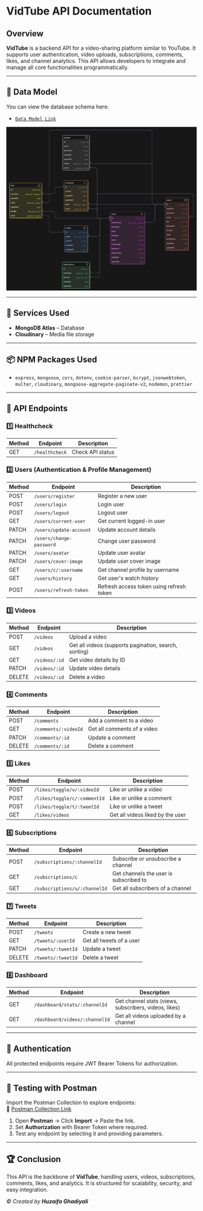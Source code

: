 # VidTube API Documentation

## Overview
**VidTube** is a backend API for a video-sharing platform similar to YouTube. It supports user authentication, video uploads, subscriptions, comments, likes, and channel analytics. This API allows developers to integrate and manage all core functionalities programmatically.

---

## 📂 Data Model
You can view the database schema here:  
- [`Data Model Link`](https://app.eraser.io/workspace/3wrxfTGOGd58cTkE493s)

![Data Model](Data_Model_VidTube.png)

---

## 🔧 Services Used
- **MongoDB Atlas** – Database
- **Cloudinary** – Media file storage

---

## 📦 NPM Packages Used
- `express`, `mongoose`, `cors`, `dotenv`, `cookie-parser`, `bcrypt`, `jsonwebtoken`, `multer`, `cloudinary`, `mongoose-aggregate-paginate-v2`, `nodemon`, `prettier`

---

## 📂 API Endpoints

### 1️⃣ Healthcheck
| Method | Endpoint                  | Description |
|--------|---------------------------|-------------|
| GET    | `/healthcheck`            | Check API status |

### 2️⃣ Users (Authentication & Profile Management)
| Method | Endpoint                          | Description |
|--------|-----------------------------------|-------------|
| POST   | `/users/register`                 | Register a new user |
| POST   | `/users/login`                    | Login user |
| POST   | `/users/logout`                   | Logout user |
| GET    | `/users/current-user`             | Get current logged-in user |
| PATCH  | `/users/update-account`           | Update account details |
| PATCH  | `/users/change-password`          | Change user password |
| PATCH  | `/users/avatar`                   | Update user avatar |
| PATCH  | `/users/cover-image`              | Update user cover image |
| GET    | `/users/c/:username`              | Get channel profile by username |
| GET    | `/users/history`                  | Get user's watch history |
| POST   | `/users/refresh-token`            | Refresh access token using refresh token |

### 3️⃣ Videos
| Method | Endpoint                  | Description |
|--------|---------------------------|-------------|
| POST   | `/videos`                 | Upload a video |
| GET    | `/videos`                 | Get all videos (supports pagination, search, sorting) |
| GET    | `/videos/:id`             | Get video details by ID |
| PATCH  | `/videos/:id`             | Update video details |
| DELETE | `/videos/:id`             | Delete a video |

### 4️⃣ Comments
| Method | Endpoint                  | Description |
|--------|---------------------------|-------------|
| POST   | `/comments`               | Add a comment to a video |
| GET    | `/comments/:videoId`      | Get all comments of a video |
| PATCH  | `/comments/:id`           | Update a comment |
| DELETE | `/comments/:id`           | Delete a comment |

### 5️⃣ Likes
| Method | Endpoint                        | Description |
|--------|---------------------------------|-------------|
| POST   | `/likes/toggle/v/:videoId`      | Like or unlike a video |
| POST   | `/likes/toggle/c/:commentId`    | Like or unlike a comment |
| POST   | `/likes/toggle/t/:tweetId`      | Like or unlike a tweet |
| GET    | `/likes/videos`                 | Get all videos liked by the user |

### 6️⃣ Subscriptions
| Method | Endpoint                        | Description |
|--------|---------------------------------|-------------|
| POST   | `/subscriptions/:channelId`     | Subscribe or unsubscribe a channel |
| GET    | `/subscriptions/c`              | Get channels the user is subscribed to |
| GET    | `/subscriptions/u/:channelId`   | Get all subscribers of a channel |

### 7️⃣ Tweets
| Method | Endpoint                  | Description |
|--------|---------------------------|-------------|
| POST   | `/tweets`                 | Create a new tweet |
| GET    | `/tweets/:userId`         | Get all tweets of a user |
| PATCH  | `/tweets/:tweetId`        | Update a tweet |
| DELETE | `/tweets/:tweetId`        | Delete a tweet |

### 8️⃣ Dashboard
| Method | Endpoint                        | Description |
|--------|---------------------------------|-------------|
| GET    | `/dashboard/stats/:channelId`   | Get channel stats (views, subscribers, videos, likes) |
| GET    | `/dashboard/videos/:channelId`  | Get all videos uploaded by a channel |

---

## 🔐 Authentication
All protected endpoints require JWT Bearer Tokens for authorization.

---

## 📌 Testing with Postman
Import the Postman Collection to explore endpoints:  
🔗 [Postman Collection Link](https://documenter.getpostman.com/view/38153132/2sB3HkpL5M)  

1. Open **Postman** → Click **Import** → Paste the link.  
2. Set **Authorization** with Bearer Token where required.  
3. Test any endpoint by selecting it and providing parameters.

---

## 🏆 Conclusion
This API is the backbone of **VidTube**, handling users, videos, subscriptions, comments, likes, and analytics. It is structured for scalability, security, and easy integration.

_© Created by **Huzaifa Ghadiyali**_
